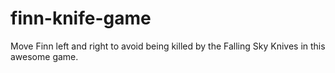 # finn-knife-game
Move Finn left and right to avoid being killed by the Falling Sky Knives in this awesome game.
